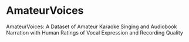 # AmateurVoices
AmateurVoices: A Dataset of Amateur Karaoke Singing and Audiobook Narration with Human Ratings of Vocal Expression and Recording Quality
